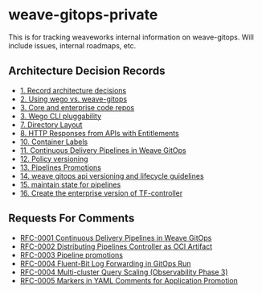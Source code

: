 # weave-gitops-private
This is for tracking weaveworks internal information on weave-gitops. Will include issues, internal roadmaps, etc.

## Architecture Decision Records

<!-- ADRS -->

- [1. Record architecture decisions](docs/adrs/0001-record-architecture-decisions.md)
- [2. Using wego vs. weave-gitops](docs/adrs/0002-using-wego-vs-weave-gitops.md)
- [3. Core and enterprise code repos](docs/adrs/0003-core-and-enterprise-code-repos.md)
- [3. Wego CLI pluggability](docs/adrs/0003-wego-cli-pluggability.md)
- [7. Directory Layout](docs/adrs/0007-directory-layout.md)
- [8. HTTP Responses from APIs with Entitlements](docs/adrs/0008-http-responses-from-apis-with-entitlements.md)
- [10. Container Labels](docs/adrs/0010-container-labels.md)
- [11. Continuous Delivery Pipelines in Weave GitOps](docs/adrs/0011-pipelines.md)
- [12. Policy versioning](docs/adrs/0012-policy-versioning.md)
- [13. Pipelines Promotions](docs/adrs/0013-pipelines-promotions.md)
- [14. weave gitops api versioning and lifecycle guidelines](docs/adrs/0014-api-versioning-lifecycle.md)
- [15. maintain state for pipelines](docs/adrs/0015-pipelines-state.md)
- [16. Create the enterprise version of TF-controller](docs/adrs/0016-create-enterprise-version-of-tf-controller.md)

<!-- /ADRS -->

## Requests For Comments

<!-- RFCS -->

- [RFC-0001 Continuous Delivery Pipelines in Weave GitOps](docs/rfcs/0001-pipelines)
- [RFC-0002 Distributing Pipelines Controller as OCI Artifact](docs/rfcs/0002-pipelines-oci-distribution)
- [RFC-0003 Pipeline promotions](docs/rfcs/0003-pipelines-promotion)
- [RFC-0004 Fluent-Bit Log Forwarding in GitOps Run](docs/rfcs/0004-log-forwarder-for-gitops-run)
- [RFC-0004 Multi-cluster Query Scaling (Observability Phase 3)](docs/rfcs/0004-query-scaling)
- [RFC-0005 Markers in YAML Comments for Application Promotion](docs/rfcs/0005-promotion-markers)

<!-- /RFCS -->
